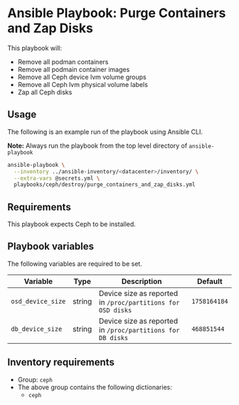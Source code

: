 # Ansible Playbook: Purge Containers and Zap Disks

This playbook will:

- Remove all podman containers
- Remove all podmain container images
- Remove all Ceph device lvm volume groups
- Remove all Ceph lvm physical volume labels
- Zap all Ceph disks

## Usage

The following is an example run of the playbook using Ansible CLI.

**Note:** Always run the playbook from the top level directory of `ansible-playbook`

```sh
ansible-playbook \
  --inventory ../ansible-inventory/<datacenter>/inventory/ \
  --extra-vars @secrets.yml \
  playbooks/ceph/destroy/purge_containers_and_zap_disks.yml
```

## Requirements

This playbook expects Ceph to be installed.

## Playbook variables

The following variables are required to be set.

| Variable | Type | Description | Default |
| -------- | ---- | ----------- | ------- |
| `osd_device_size` | string | Device size as reported in `/proc/partitions for OSD disks` | `1758164184` |
| `db_device_size` | string | Device size as reported in `/proc/partitions for DB disks` | `468851544` |

## Inventory requirements

- Group: `ceph`
- The above group contains the following dictionaries:
  - `ceph`
